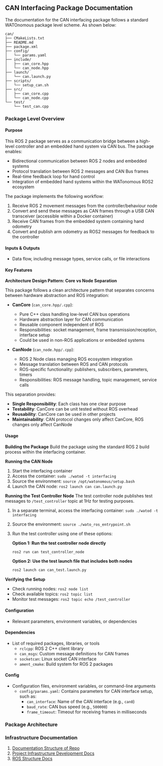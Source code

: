 ## CAN Interfacing Package Documentation

The documentation for the CAN interfacing package follows a standard WATOnomous package level scheme. As shown below:
```
can/
├── CMakeLists.txt
├── README.md
├── package.xml
├── config/
│   └── params.yaml
├── include/
│   ├── can_core.hpp
│   └── can_node.hpp
├── launch/
│   └── can.launch.py
├── scripts/
│   └── setup_can.sh
├── src/
│   ├── can_core.cpp
│   └── can_node.cpp
└── test/
    └── test_can.cpp
```

### Package Level Overview

#### Purpose
This ROS 2 package serves as a communication bridge between a high-level controller and an embedded hand system via CAN bus. The package enables:
- Bidirectional communication between ROS 2 nodes and embedded systems
- Protocol translation between ROS 2 messages and CAN Bus frames
- Real-time feedback loop for hand control 
- Integration of embedded hand systems within the WATonomous ROS2 ecosystem

The package implements the following workflow:
1. Receive ROS 2 movement messages from the controller/behaviour node
2. Convert and send these messages as CAN frames through a USB CAN transceiver (accessible within a Docker container)
3. Receive CAN frames from the embedded system containing hand odometry
4. Convert and publish arm odometry as ROS2 messages for feedback to the controller

#### Inputs & Outputs
- Data flow, including message types, service calls, or file interactions

#### Key Features

**Architecture Design Pattern: Core vs Node Separation**

This package follows a clean architecture pattern that separates concerns between hardware abstraction and ROS integration:

- **CanCore** (`can_core.hpp/.cpp`): 
  - Pure C++ class handling low-level CAN bus operations
  - Hardware abstraction layer for CAN communication
  - Reusable component independent of ROS 
  - Responsibilities: socket management, frame transmission/reception, interface setup
  - Could be used in non-ROS applications or embedded systems

- **CanNode** (`can_node.hpp/.cpp`):
  - ROS 2 Node class managing ROS ecosystem integration
  - Message translation between ROS and CAN protocols
  - ROS-specific functionality: publishers, subscribers, parameters, timers
  - Responsibilities: ROS message handling, topic management, service calls

This separation provides:
- **Single Responsibility**: Each class has one clear purpose
- **Testability**: CanCore can be unit tested without ROS overhead  
- **Reusability**: CanCore can be used in other projects
- **Maintainability**: CAN protocol changes only affect CanCore, ROS changes only affect CanNode

#### Usage

**Building the Package**
Build the package using the standard ROS 2 build process within the interfacing container.

**Running the CAN Node**
1. Start the interfacing container
2. Access the container: `sudo ./watod -t interfacing`
3. Source the environment: `source /opt/watonomous/setup.bash`
4. Launch the CAN node: `ros2 launch can can.launch.py`

**Running the Test Controller Node**
The test controller node publishes test messages to `/test_controller` topic at 1Hz for testing purposes.

1. In a separate terminal, access the interfacing container: `sudo ./watod -t interfacing`
2. Source the environment: `source ./wato_ros_entrypoint.sh`
3. Run the test controller using one of these options:

   **Option 1: Run the test controller node directly**
   ```bash
   ros2 run can test_controller_node
   ```

   **Option 2: Use the test launch file that includes both nodes**
   ```bash
   ros2 launch can can_test.launch.py
   ```

**Verifying the Setup**
- Check running nodes: `ros2 node list`
- Check available topics: `ros2 topic list`
- Monitor test messages: `ros2 topic echo /test_controller`

#### Configuration
- Relevant parameters, environment variables, or dependencies

#### Dependencies
- List of required packages, libraries, or tools
  - `rclcpp`: ROS 2 C++ client library
  - `can_msgs`: Custom message definitions for CAN frames
  - `socketcan`: Linux socket CAN interface
  - `ament_cmake`: Build system for ROS 2 packages

#### Config 
- Configuration files, environment variables, or command-line arguments
  - `config/params.yaml`: Contains parameters for CAN interface setup, such as:
    - `can_interface`: Name of the CAN interface (e.g., `can0`)
    - `baud_rate`: CAN bus speed (e.g., `500000`)
    - `frame_timeout`: Timeout for receiving frames in milliseconds

### Package Architecture
<!-- TODO: Create the architecture diagram of how messages are transmitted and received -->

### Infrastructure Documentation
1. [Documentation Structure of Repo](docs/README.md) 
2. [Project Infrastructure Development Docs](https://github.com/WATonomous/wato_monorepo/tree/main/docs/dev/)
3. [ROS Structure Docs](src/samples/README.md)